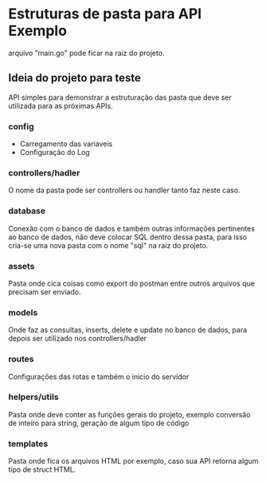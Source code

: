 # Estruturas de pasta para API Exemplo 

 arquivo "main.go" pode ficar na raiz do projeto. 

## Ideia do projeto para teste
API simples para demonstrar a estruturação das pasta que deve ser utilizada para as próximas APIs. 


### config 
- Carregamento das variaveis
- Configuração do Log

### controllers/hadler
O nome da pasta pode ser controllers ou handler tanto faz neste caso. <br>

### database
Conexão com o banco de dados e também outras informações pertinentes ao banco de dados, não deve colocar SQL dentro dessa pasta, para isso cria-se uma nova pasta com o nome "sql" na raiz do projeto. 

### assets
Pasta onde cica coisas como export do postman entre outros arquivos que precisam ser enviado. 

### models 
Onde faz as consultas, inserts, delete e update no banco de dados, para depois ser utilizado nos controllers/hadler

### routes 
Configurações das rotas e também o inicio do servidor

### helpers/utils
Pasta onde deve conter as funções gerais do projeto, exemplo conversão de inteiro para string, geração de algum tipo de código

### templates 
Pasta onde fica os arquivos HTML por exemplo, caso sua API retorna algum tipo de struct HTML. 